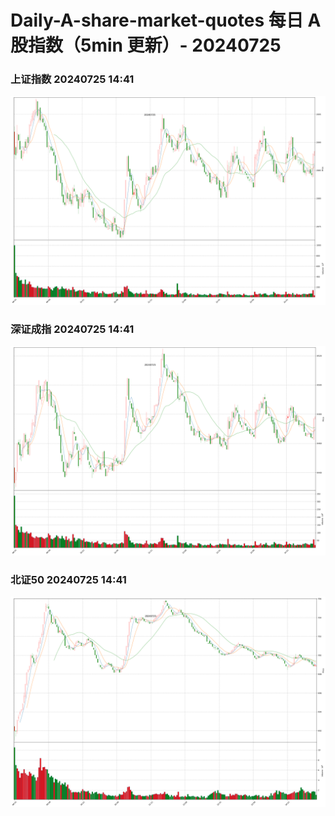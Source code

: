 
# Daily-A-share-market-quotes 每日 A 股指数（5min 更新）- 20240725

### 上证指数 20240725 14:41
![](./fig/2024/7/20240725-sh000001.png)

### 深证成指 20240725 14:41
![](./fig/2024/7/20240725-sz399001.png)

### 北证50 20240725 14:41
![](./fig/2024/7/20240725-bj899050.png)
